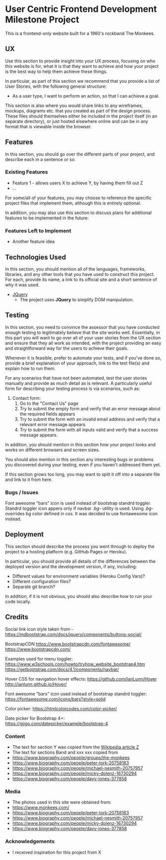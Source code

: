 # User Centric Frontend Development Milestone Project  

This is a frontend-only website built for a 1960's rockband The Monkees.
 
## UX
 
Use this section to provide insight into your UX process, focusing on who this website is for, what it is that they want to achieve and how your project is the best way to help them achieve these things.

In particular, as part of this section we recommend that you provide a list of User Stories, with the following general structure:
- As a user type, I want to perform an action, so that I can achieve a goal.

This section is also where you would share links to any wireframes, mockups, diagrams etc. that you created as part of the design process. These files should themselves either be included in the project itself (in an separate directory), or just hosted elsewhere online and can be in any format that is viewable inside the browser.

## Features

In this section, you should go over the different parts of your project, and describe each in a sentence or so.
 
### Existing Features
- Feature 1 - allows users X to achieve Y, by having them fill out Z
- ...

For some/all of your features, you may choose to reference the specific project files that implement them, although this is entirely optional.

In addition, you may also use this section to discuss plans for additional features to be implemented in the future:

### Features Left to Implement
- Another feature idea

## Technologies Used

In this section, you should mention all of the languages, frameworks, libraries, and any other tools that you have used to construct this project. For each, provide its name, a link to its official site and a short sentence of why it was used.

- [JQuery](https://jquery.com)
    - The project uses **JQuery** to simplify DOM manipulation.


## Testing

In this section, you need to convince the assessor that you have conducted enough testing to legitimately believe that the site works well. Essentially, in this part you will want to go over all of your user stories from the UX section and ensure that they all work as intended, with the project providing an easy and straightforward way for the users to achieve their goals.

Whenever it is feasible, prefer to automate your tests, and if you've done so, provide a brief explanation of your approach, link to the test file(s) and explain how to run them.

For any scenarios that have not been automated, test the user stories manually and provide as much detail as is relevant. A particularly useful form for describing your testing process is via scenarios, such as:

1. Contact form:
    1. Go to the "Contact Us" page
    2. Try to submit the empty form and verify that an error message about the required fields appears
    3. Try to submit the form with an invalid email address and verify that a relevant error message appears
    4. Try to submit the form with all inputs valid and verify that a success message appears.

In addition, you should mention in this section how your project looks and works on different browsers and screen sizes.

You should also mention in this section any interesting bugs or problems you discovered during your testing, even if you haven't addressed them yet.

If this section grows too long, you may want to split it off into a separate file and link to it from here.

### Bugs / Issues

Font awesome "bars" icon is used instead of bootstrap standrd toggler. Standrd toggler icon appers only if navbar *.bg-* utility is used. Using *.bg-* overrides bg color defined in css. It was decided to use fontawesome icon instead.

## Deployment

This section should describe the process you went through to deploy the project to a hosting platform (e.g. GitHub Pages or Heroku).

In particular, you should provide all details of the differences between the deployed version and the development version, if any, including:
- Different values for environment variables (Heroku Config Vars)?
- Different configuration files?
- Separate git branch?

In addition, if it is not obvious, you should also describe how to run your code locally.


## Credits

Social link icon style taken from - https://mdbootstrap.com/docs/jquery/components/buttons-social/

BootstrapCDN
https://www.bootstrapcdn.com/fontawesome/
https://www.bootstrapcdn.com/


Examples used for menu toggler:
https://www.w3schools.com/howto/tryhow_website_bootstrap4.htm
https://getbootstrap.com/docs/4.1/components/navbar/

Hover CSS for navigation hover effects:
https://github.com/IanLunn/Hover
http://ianlunn.github.io/Hover/

Font awesome "bars" icon used instead of bootstrap standrd toggler: 
https://fontawesome.com/icons/bars?style=solid

Color picker: https://htmlcolorcodes.com/color-picker/

Date picker for Bootstrap 4+: https://gijgo.com/datepicker/example/bootstrap-4

### Content
- The text for section Y was copied from the [Wikipedia article Z](https://en.wikipedia.org/wiki/Z)
- The text for sections Band and xxx xxx copied from 
- https://www.biography.com/people/groups/the-monkees
- https://www.biography.com/people/peter-tork-20758183
- https://www.biography.com/people/michael-nesmith-20757957
- https://www.biography.com/people/micky-dolenz-16730294
- https://www.biography.com/people/davy-jones-377858



### Media
- The photos used in this site were obtained from:
- https://www.monkees.com/
- https://www.biography.com/people/peter-tork-20758183
- https://www.biography.com/people/michael-nesmith-20757957
- https://www.biography.com/people/micky-dolenz-16730294
- https://www.biography.com/people/davy-jones-377858

### Acknowledgements

- I received inspiration for this project from X
